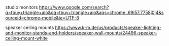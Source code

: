 studio monitors
https://www.google.com/search?q=tbuy+triangle+aio&oq=tbuy+triangle+aio&aqs=chrome..69i57.7758j0j4&sourceid=chrome-mobile&ie=UTF-8


speaker ceiling mounts 
https://www.k-m.de/us/products/speaker-lighting-and-monitor-stands-and-holders/speaker-wall-mounts/24496-speaker-ceiling-mount-white

